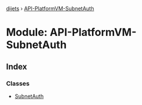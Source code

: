 [dijets](../README.md) › [API-PlatformVM-SubnetAuth](api_platformvm_subnetauth.md)

# Module: API-PlatformVM-SubnetAuth

## Index

### Classes

* [SubnetAuth](../classes/api_platformvm_subnetauth.subnetauth.md)
